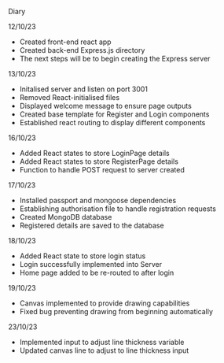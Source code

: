 Diary

12/10/23

- Created front-end react app
- Created back-end Express.js directory
- The next steps will be to begin creating the Express server

13/10/23

- Initalised server and listen on port 3001
- Removed React-initialised files
- Displayed welcome message to ensure page outputs
- Created base template for Register and Login components
- Established react routing to display different components

16/10/23

- Added React states to store LoginPage details
- Added React states to store RegisterPage details
- Function to handle POST request to server created

17/10/23

- Installed passport and mongoose dependencies
- Establishing authorisation file to handle registration requests
- Created MongoDB database
- Registered details are saved to the database

18/10/23

- Added React state to store login status
- Login successfully implemented into Server
- Home page added to be re-routed to after login

19/10/23

- Canvas implemented to provide drawing capabilities
- Fixed bug preventing drawing from beginning automatically

23/10/23

- Implemented input to adjust line thickness variable
- Updated canvas line to adjust to line thickness input
